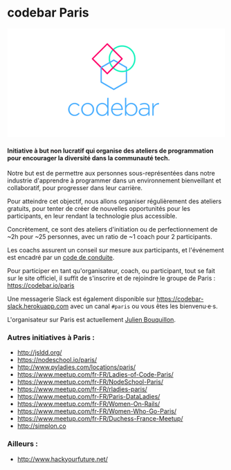 # codebar Paris

![](./codebar-logo.png)

#### Initiative à **but non lucratif** qui organise des **ateliers de programmation** pour encourager la **diversité dans la communauté tech**.

Notre but est de permettre aux personnes sous-représentées dans notre industrie d'apprendre à programmer dans un environnement bienveillant et collaboratif, pour progresser dans leur carrière.

Pour atteindre cet objectif, nous allons organiser régulièrement des ateliers gratuits, pour tenter de créer de nouvelles opportunités pour les participants, en leur rendant la technologie plus accessible.

Concrètement, ce sont des ateliers d'initiation ou de perfectionnement de ~2h pour ~25 personnes, avec un ratio de ~1 coach pour 2 participants.

Les coachs assurent un conseil sur mesure aux participants, et l'événement est encadré par un [code de conduite](./code-of-conduct.md).

Pour participer en tant qu'organisateur, coach, ou participant, tout se fait sur le site officiel, il suffit de s'inscrire et de rejoindre le groupe de Paris : https://codebar.io/paris

Une messagerie Slack est également disponible sur https://codebar-slack.herokuapp.com avec un canal `#paris` ou vous êtes les bienvenu·e·s.

L'organisateur sur Paris est actuellement [Julien Bouquillon](http://twitter.com/revolunet).

### Autres initiatives à Paris :

 - http://jsldd.org/
 - https://nodeschool.io/paris/
 - http://www.pyladies.com/locations/paris/
 - https://www.meetup.com/fr-FR/Ladies-of-Code-Paris/
 - https://www.meetup.com/fr-FR/NodeSchool-Paris/
 - https://www.meetup.com/fr-FR/rladies-paris/
 - https://www.meetup.com/fr-FR/Paris-DataLadies/
 - https://www.meetup.com/fr-FR/Women-On-Rails/
 - https://www.meetup.com/fr-FR/Women-Who-Go-Paris/
 - https://www.meetup.com/fr-FR/Duchess-France-Meetup/
 - http://simplon.co

### Ailleurs :

 - http://www.hackyourfuture.net/
